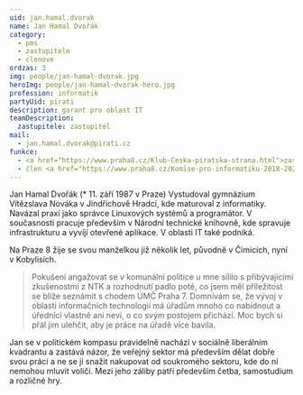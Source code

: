 ```yaml
---
uid: jan.hamal.dvorak
name: Jan Hamal Dvořák
category:
  - pms
  - zastupitele
  - clenove
ordzas: 3
img: people/jan-hamal-dvorak.jpg
heroImg: people/jan-hamal-dvorak-hero.jpg
profession: informatik
partyUid: pirati
description: garant pro oblast IT
teamDescription:
  zastupitele: zastupitel
mail:
  - jan.hamal.dvorak@pirati.cz
funkce:
  - <a href="https://www.praha8.cz/Klub-Ceska-piratska-strana.html">zastupitel</a>
  - člen <a href="https://www.praha8.cz/Komise-pro-informatiku-2018-2022.html">Komise pro informatiku</a>
---
```


Jan Hamal Dvořák (* 11. září 1987 v Praze) Vystudoval gymnázium Vítězslava Nováka v Jindřichově Hradci, kde maturoval z informatiky. Navázal praxí jako správce Linuxových systémů a programátor. V současnosti pracuje především v Národní technické knihovně, kde spravuje infrastrukturu a vyvíjí otevřené aplikace. V oblasti IT také podniká.

Na Praze 8 žije se svou manželkou již několik let, původně v Čimicích, nyní v Kobylisích.

> Pokušení angažovat se v komunální politice u mne sílilo s přibývajícími zkušenostmi z NTK a rozhodnutí padlo poté, co jsem měl příležitost se blíže seznámit s chodem ÚMČ Praha 7. Domnívám se, že vývoj v oblasti informačních technologií má úřadům mnoho co nabídnout a úředníci vlastně ani neví, o co svým postojem přichází. Moc bych si přál jim ulehčit, aby je práce na úřadě více bavila.

Jan se v politickém kompasu pravidelně nachází v sociálně liberálním kvadrantu a zastává názor, že veřejný sektor má především dělat dobře svou práci a ne se ji snažit nakupovat od soukromého sektoru, kde do ní nemohou mluvit voliči. Mezi jeho záliby patří především četba, samostudium a rozličné hry.

